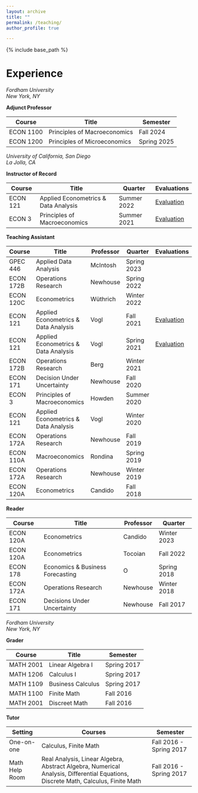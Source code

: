 ```yaml
---
layout: archive
title: ""
permalink: /teaching/
author_profile: true

---
```


{% include base_path %}

<!---
Teaching Statement
=====

&emsp;Click to view my [Teaching Statement as a pdf](https://credpath.github.io/files/Redpath_Teaching_Statement.pdf).

<details>

<summary>Click to view my Teaching Statement as text</summary>

<br>

I enjoy teaching. So I worked to become an outstanding TA. During my first time TAing, I did not quite live up to my standards. Nevertheless, I later won a TA Excellence award from the economics department. After years of TAing and preparatory coursework, I was ready to be an Instructor. I taught an intro-level course, <i>Principles of Macroeconomics</i>, and an upper-level elective, <i>Applied Econometrics & Data Analysis</i>. I found the experiences at times exhausting and thrilling. The students were pleased too: my approval ratings were 95% and 100%, respectively. <br> <br>

&emsp;&ensp;I want my classes to be transformative for all students. Therefore, I dedicated time to my pedagogical improvement. I completed coursework with the <i>Teaching + Learning Commons</i> and solicited feedback from students and a teaching consultant. As a TA, I took the “Teach to Help Students Learn” and “Build an Inclusive & Supportive Learning Community” workshops to improve my teaching strategies. I enrolled in <i>Intro to College Teaching</i> and a “Course Design Series” of workshops to design lectures, write a syllabus, and prepare as an Instructor. The courses improved my teaching and helped prepare me for a career in education.  <br> <br>

&emsp;&ensp;I set clear expectations for students from the first lecture and in the syllabus. This promotes the best learning and teaching environment. One Principles of Macroeconomics student said, “The way this course is outlined sets all the students on the right track to succeed. Overall, Professor Redpath is a great professor.” <br> <br>

&emsp;&ensp;With expectations set, I can focus on introducing economic frameworks and applying them to familiar settings. The application of course material facilitates a more profound understanding than rote memorization; hence application underpins my teaching strategy.  <br> <br>

&emsp;&ensp;For introductory classes, students apply course material by taking an abstract concept and connecting it to a lived experience. I believe sparking interest and creating connections between the course material and students' experiences is essential. I do this in two ways. First,  we read a range of news articles and dissect them in class with, for example, supply and demand graphs. This often leads to a lively discussion. Second, I ask students to write short reflections where they explain something using the economic tools from class. This strategy also fosters inclusion. The textbook or I may not anticipate students' economic insights in a new context. However, students can still reflect on their experiences and share them. These reflections also help me tailor the course to the student body.  <br> <br>

&emsp;&ensp;I intend to engage students with the articles and reflections, show them the breadth of economics, and allow them to discover economics in their personal lives. I hope this encourages a broader class of students to appreciate and major in economics. One Principles of Macroeconomics student said, “he is actually great at teaching and even made the class interesting especially with the weekly readings. Definitely would take another economics class with him.” <br> <br>

&emsp;&ensp;For upper-level electives, I assume students' curiosity, and I ask students to answer an empirical research question. I believe educators must do students justice by equipping them with advanced skills and knowledge they can use in their future pursuits. These courses should challenge students to engage with problems using core economic reasoning while developing specialized problem-solving toolkits. For my Applied Econometrics class, students quickly became proficient in R with problem sets that replicated academic papers and interpreted their results. One Applied Econometrics student said, “This course definitely will build your R skill. If you are interested in R and want to learn something, just take this class.”  <br> <br>

&emsp;&ensp;We also read and discussed academic papers from a diverse group of authors. The articles depict standard methods from class applied to new settings. I also selected articles to which they can relate. For example, one article we read in a Chinese context finally gave some international students that “ah ha” moment of understanding because they no longer lacked implicit contextual information. <br> <br>

&emsp;&ensp;I want to develop and teach similar applied econometrics courses tailored to the specific student body and curriculum. Applied econometrics is exciting to teach, valuable in academia and industry, and exactly the class I yearned for as an undergraduate. It also lends itself to empirical research. As a teaching assistant and instructor for applied econometrics, I sometimes acted as an informal advisor on undergraduate research projects. Advising students on their research projects is perhaps the greatest joy of teaching. I want to advise students on their research projects formally. Leading a practicum, advising honors theses, or teaching a project-based course would be particularly rewarding.  <br> <br>

&emsp;&ensp;Teaching has downsides too. The worst part of teaching is reckoning with academic integrity violations. I do not expect students to cheat, and I clearly define what is permissible and what is not. I am deeply disappointed when it happens. However, duty requires reporting academic violations, and I hope processing those violations is still a learning opportunity.  <br> <br>

&emsp;&ensp;I am committed to teaching. My experiences as an Instructor of Record, student evaluations, TA Excellence award, and pedagogy coursework demonstrate this commitment. They also confirm that I teach well. I worked to become a good teacher and will continue to do so as I continue to train and advise students in economics. Students wrote encouraging feedback while anonymously evaluating me and the course, which I share through the evaluation links below. <br> <br>

 </details>
 
 <br>
--->

Experience 
======

*Fordham University<br> 
New York, NY*<br>

**Adjunct Professor** <br>

 Course   | Title | Semester 
 -------- | ----------------- | -----------
ECON 1100 | Principles of Macroeconomics | Fall 2024
ECON 1200 | Principles of Microeconomics | Spring 2025

*University of California, San Diego<br>
La Jolla, CA*<br>

**Instructor of Record**<br>

Course    | Title | Quarter | Evaluations
--------  | ------------------------------------ | ----------- | ------------
ECON 121  | Applied Econometrics & Data Analysis | Summer 2022 | [Evaluation](https://credpath.github.io/files/Redpath_Connor_CAPE_-_ECON_121_-_Applied_Econometrics_&_Data_[A00]_(Redpath_Connor)_-_S222A.pdf)
ECON 3    | Principles of Macroeconomics         | Summer 2021 | [Evaluation](https://credpath.github.io/files/Redpath_Connor_CAPE_-_ECON_3_-_Principles_of_Macroeconomics_[A01]_(Redpath_Connor)_-_S121A.pdf)
 

**Teaching Assistant** <br>

 Course   | Title | Professor | Quarter | Evaluations
 -------- | ------------------------------------ | -------- | ----------- | ------------
GPEC 446	 | Applied Data Analysis	               | McIntosh	| Spring 2023 |
ECON 172B | Operations Research                  | Newhouse | Spring 2022 | 
ECON 120C | Econometrics                         | Wüthrich | Winter 2022 | 
ECON 121  | Applied Econometrics & Data Analysis | Vogl     | Fall 2021   | [Evaluation](https://credpath.github.io/files/Redpath_Connor_Student_IA_Evaluation_-_ECON_121_-_Applied_Econometrics_&_Data_[A00]_(Vogl_Tom_Saul)_-_FA21.pdf)
ECON 121  | Applied Econometrics & Data Analysis | Vogl     | Spring 2021 | [Evaluation](https://credpath.github.io/files/Redpath_Connor_Student_IA_Evaluation_-_ECON_121_-_Applied_Econometrics_&_Data_[B00]_(Vogl_Tom_Saul)_-_SP21.pdf)
ECON 172B | Operations Research                  | Berg     | Winter 2021 | 
ECON 171  | Decision Under Uncertainty           | Newhouse | Fall 2020   | 
ECON 3    | Principles of Macroeconomics         | Howden   | Summer 2020 | 
ECON 121  | Applied Econometrics & Data Analysis | Vogl     | Winter 2020 | 
ECON 172A | Operations Research                  | Newhouse | Fall 2019   | 
ECON 110A | Macroeconomics                       | Rondina  | Spring 2019 | 
ECON 172A | Operations Research                  | Newhouse | Winter 2019 | 
ECON 120A | Econometrics                         | Candido  | Fall 2018   | 


**Reader** <br>

 Course   | Title | Professor | Quarter 
 -------- | -------------------------------- | -------- | ----------- 
ECON 120A | Econometrics                     | Candido  | Winter 2023
ECON 120A | Econometrics                     | Tocoian  | Fall 2022
ECON 178  | Economics & Business Forecasting | O        | Spring 2018
ECON 172A | Operations Research              | Newhouse | Winter 2018
ECON 171  | Decisions Under Uncertainty      | Newhouse | Fall 2017  


*Fordham University<br> 
New York, NY*<br>

**Grader** <br>

 Course   | Title | Semester 
 -------- | ----------------- | -----------
MATH 2001 | Linear Algebra I  | Spring 2017
MATH 1206 | Calculus I        | Spring 2017
MATH 1109 | Business Calculus | Spring 2017
MATH 1100 | Finite Math       | Fall 2016
MATH 2001 | Discreet Math     | Fall 2016

**Tutor** <br>

Setting | Courses | Semester 
 -------------- | ----------------- | -----------
One-on-one      | Calculus, Finite Math  | Fall 2016 - Spring 2017
Math Help Room  | Real Analysis, Linear Algebra, Abstract Algebra, Numerical Analysis, Differential Equations, Discrete Math, Calculus, Finite Math | Fall 2016 - Spring 2017
